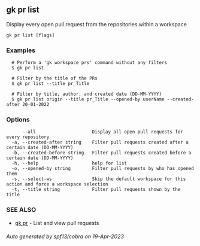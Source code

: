 ## gk pr list

Display every open pull request from the repositories within a workspace

```
gk pr list [flags]
```

### Examples

```
  # Perform a 'gk workspace prs' command without any filters
  $ gk pr list

  # Filter by the title of the PRs
  $ gk pr list --title pr_Title

  # Filter by title, author, and created date (DD-MM-YYYY)
  $ gk pr list origin --title pr_Title --opened-by userName --created-after 20-01-2022
```

### Options

```
      --all                     Display all open pull requests for every repository
  -a, --created-after string    Filter pull requests created after a certain date (DD-MM-YYYY)
  -b, --created-before string   Filter pull requests created before a certain date (DD-MM-YYYY)
  -h, --help                    help for list
  -o, --opened-by string        Filter pull requests by who has opened them
  -s, --select-ws               Skip the default workspace for this action and force a workspace selection
  -t, --title string            Filter pull requests shown by the title
```

### SEE ALSO

* [gk pr](gk_pr.md)	 - List and view pull requests

###### Auto generated by spf13/cobra on 19-Apr-2023
